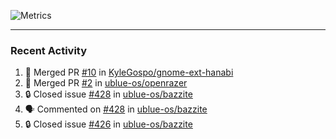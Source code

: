 ![Metrics](https://metrics.lecoq.io/KyleGospo?template=classic&base=header%2C%20activity%2C%20community%2C%20repositories%2C%20metadata&base.indepth=false&base.hireable=false&base.skip=false&config.timezone=America%2FLos_Angeles)

---
### Recent Activity
<!--START_SECTION:activity-->
1. 🎉 Merged PR [#10](https://github.com/KyleGospo/gnome-ext-hanabi/pull/10) in [KyleGospo/gnome-ext-hanabi](https://github.com/KyleGospo/gnome-ext-hanabi)
2. 🎉 Merged PR [#2](https://github.com/ublue-os/openrazer/pull/2) in [ublue-os/openrazer](https://github.com/ublue-os/openrazer)
3. 🔒 Closed issue [#428](https://github.com/ublue-os/bazzite/issues/428) in [ublue-os/bazzite](https://github.com/ublue-os/bazzite)
4. 🗣 Commented on [#428](https://github.com/ublue-os/bazzite/issues/428#issuecomment-1763036505) in [ublue-os/bazzite](https://github.com/ublue-os/bazzite)
5. 🔒 Closed issue [#426](https://github.com/ublue-os/bazzite/issues/426) in [ublue-os/bazzite](https://github.com/ublue-os/bazzite)
<!--END_SECTION:activity-->
